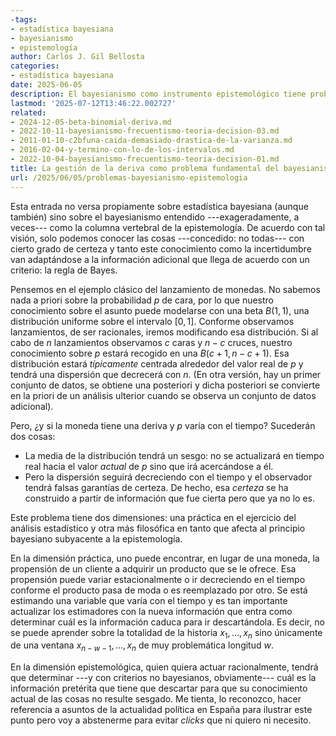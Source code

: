 ```yaml
---
-tags:
- estadística bayesiana
- bayesianismo
- epistemología
author: Carlos J. Gil Bellosta
categories:
- estadística bayesiana
date: 2025-06-05
description: El bayesianismo como instrumento epistemológico tiene problemas prácticos serios para integrar la deriva de la información.
lastmod: '2025-07-12T13:46:22.002727'
related:
- 2024-12-05-beta-binomial-deriva.md
- 2022-10-11-bayesianismo-frecuentismo-teoria-decision-03.md
- 2011-01-10-c2bfuna-caida-demasiado-drastica-de-la-varianza.md
- 2016-02-04-y-termino-con-lo-de-los-intervalos.md
- 2022-10-04-bayesianismo-frecuentismo-teoria-decision-01.md
title: La gestión de la deriva como problema fundamental del bayesianismo
url: /2025/06/05/problemas-bayesianismo-epistemologia
---
```


Esta entrada no versa propiamente sobre estadística bayesiana (aunque también) sino sobre el bayesianismo entendido ---exageradamente, a veces--- como la columna vertebral de la epistemología. De acuerdo con tal visión, solo podemos conocer las cosas ---concedido: no todas--- con cierto grado de certeza y tanto este conocimiento como la incertidumbre van adaptándose a la información adicional que llega de acuerdo con un criterio: la regla de Bayes.

Pensemos en el ejemplo clásico del lanzamiento de monedas. No sabemos nada a priori sobre la probabilidad $p$ de cara, por lo que nuestro conocimiento sobre el asunto puede modelarse con una beta $B(1,1)$, una distribución uniforme sobre el intervalo $[0,1]$. Conforme observamos lanzamientos, de ser racionales, iremos modificando esa distribución. Si al cabo de $n$ lanzamientos observamos $c$ caras y $n-c$ cruces, nuestro conocimiento sobre $p$ estará recogido en una $B(c+1, n-c+1)$. Esa distribución estará _típicamente_ centrada alrededor del valor real de $p$ y tendrá una dispersión que decrecerá con $n$. (En otra versión, hay un primer conjunto de datos, se obtiene una posteriori y dicha posteriori se convierte en la priori de un análisis ulterior cuando se observa un conjunto de datos adicional).

Pero, ¿y si la moneda tiene una deriva y $p$ varía con el tiempo? Sucederán dos cosas:
- La media de la distribución tendrá un sesgo: no se actualizará en tiempo real hacia el valor _actual_ de $p$ sino que irá acercándose a él.
- Pero la dispersión seguirá decreciendo con el tiempo y el observador tendrá falsas garantías de certeza. De hecho, esa _certeza_ se ha construido a partir de información que fue cierta pero que ya no lo es.

Este problema tiene dos dimensiones: una práctica en el ejercicio del análisis estadístico y otra más filosófica en tanto que afecta al principio bayesiano subyacente a la epistemología.

En la dimensión práctica, uno puede encontrar, en lugar de una moneda, la propensión de un cliente a adquirir un producto que se le ofrece. Esa propensión puede variar estacionalmente o ir decreciendo en el tiempo conforme el producto pasa de moda o es reemplazado por otro. Se está estimando una variable que varía con el tiempo y es tan importante actualizar los estimadores con la nueva información que entra como determinar cuál es la información caduca para ir descartándola. Es decir, no se puede aprender sobre la totalidad de la historia $x_1, \dots, x_n$ sino únicamente de una ventana $x_{n-w-1}, \dots, x_n$ de muy problemática longitud $w$.

En la dimensión epistemológica, quien quiera actuar racionalmente, tendrá que determinar ---y con criterios no bayesianos, obviamente--- cuál es la información pretérita que tiene que descartar para que su conocimiento actual de las cosas no resulte sesgado. Me tienta, lo reconozco, hacer referencia a asuntos de la actualidad política en España para ilustrar este punto pero voy a abstenerme para evitar _clicks_ que ni quiero ni necesito.
